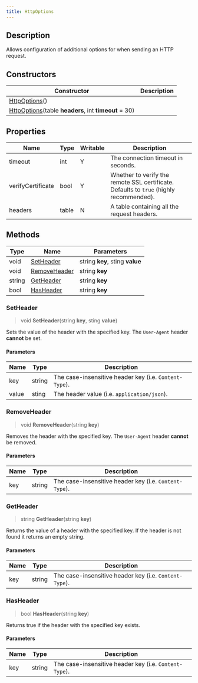 ```yaml
---
title: HttpOptions
---
```

## Description

Allows configuration of additional options for when sending an HTTP request.

## Constructors

| Constructor                                                                              | Description |
| ---------------------------------------------------------------------------------------- | ----------- |
| [HttpOptions](/vext/ref/shared/class/httpoptions)()                                        |             |
| [HttpOptions](/vext/ref/shared/class/httpoptions)(table **headers**, int **timeout** = 30) |             |

## Properties

| Name              | Type  | Writable | Description                                                                            |
| ----------------- | ----- | -------- | -------------------------------------------------------------------------------------- |
| timeout           | int   | Y        | The connection timeout in seconds.                                                     |
| verifyCertificate | bool  | Y        | Whether to verify the remote SSL certificate. Defaults to `true` (highly recommended). |
| headers           | table | N        | A table containing all the request headers.                                            |

## Methods

| Type   | Name                          | Parameters                      |
| ------ | ----------------------------- | ------------------------------- |
| void   | [SetHeader](#setheader)       | string **key**, sting **value** |
| void   | [RemoveHeader](#removeheader) | string **key**                  |
| string | [GetHeader](#getheader)       | string **key**                  |
| bool   | [HasHeader](#hasheader)       | string **key**                  |

### SetHeader

> void **SetHeader**(string **key**, sting **value**)

Sets the value of the header with the specified key. The `User-Agent` header **cannot** be set.

#### Parameters

| Name  | Type   | Description                                            |
| ----- | ------ | ------------------------------------------------------ |
| key   | string | The case-insensitive header key (i.e. `Content-Type`). |
| value | sting  | The header value (i.e. `application/json`).            |

### RemoveHeader

> void **RemoveHeader**(string **key**)

Removes the header with the specified key. The `User-Agent` header **cannot** be removed.

#### Parameters

| Name | Type   | Description                                            |
| ---- | ------ | ------------------------------------------------------ |
| key  | string | The case-insensitive header key (i.e. `Content-Type`). |

### GetHeader

> string **GetHeader**(string **key**)

Returns the value of a header with the specified key. If the header is not found it returns an empty string.

#### Parameters

| Name | Type   | Description                                            |
| ---- | ------ | ------------------------------------------------------ |
| key  | string | The case-insensitive header key (i.e. `Content-Type`). |

### HasHeader

> bool **HasHeader**(string **key**)

Returns true if the header with the specified key exists.

#### Parameters

| Name | Type   | Description                                            |
| ---- | ------ | ------------------------------------------------------ |
| key  | string | The case-insensitive header key (i.e. `Content-Type`). |
